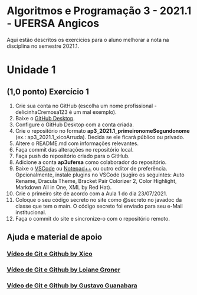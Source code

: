# Algoritmos e Programação 3 - 2021.1 - UFERSA Angicos

Aqui estão descritos os exercícios para o aluno melhorar a nota na disciplina no semestre 2021.1.

# Unidade 1
## (1,0 ponto) Exercício 1
1. Crie sua conta no GitHub (escolha um nome profissional - delicinhaCremosa123 é um mal exemplo).
2. Baixe o [GitHub Desktop](https://desktop.github.com/).
3. Configure o GitHub Desktop com a conta criada.
4. Crie o repositório no formato **ap3_2021.1_primeironomeSegundonome** (ex.: ap3_2021.1_xicoArruda). Decida se ele ficará público ou privado.
5. Altere o README.md com informações relevantes.
6. Faça commit das alterações no repositório local.
6. Faça push do repositório criado para o GitHub.
7. Adicione a conta **ap3ufersa** como colaborador do repositório.
8. Baixe o [VSCode](https://code.visualstudio.com/) ou [Notepad++](https://notepad-plus-plus.org/downloads/) ou outro editor de preferência. Opcionalmente, instale plugins no VSCode (sugiro os seguintes: Auto Rename, Dracula Theme, Bracket Pair Colorizer 2, Color Highlight, Markdown All in One, XML by Red Hat).
9. Crie o primeiro site de acordo com a Aula 1 do dia 23/07/2021.
10. Coloque o seu código secreto no site como @secreto no javadoc da classe que tem o main. O código secreto foi enviado para seu e-Mail institucional.
11. Faça o commit do site e sincronize-o com o repositório remoto.

## Ajuda e material de apoio
### [Vídeo de Git e Github by Xico](https://drive.google.com/)
### [Vídeo de Git e Github by Loiane Groner](https://www.youtube.com/watch?v=UMhskLXJuq4)
### [Vídeo de Git e Github by Gustavo Guanabara](https://www.youtube.com/watch?v=xEKo29OWILE&list=PLHz_AreHm4dm7ZULPAmadvNhH6vk9oNZA)

